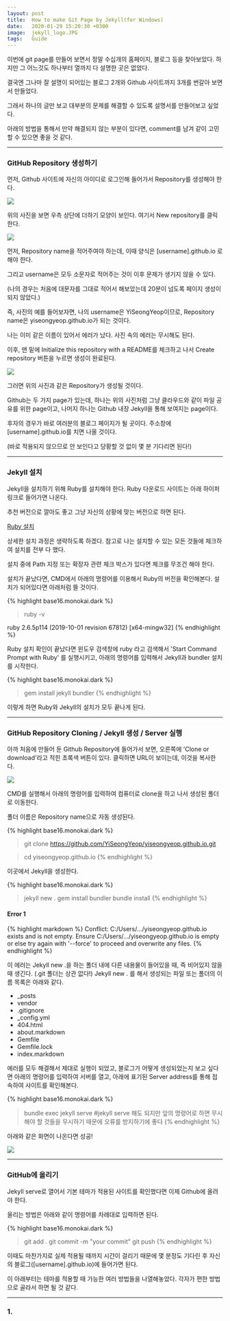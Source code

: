 ```yaml
---
layout: post
title:  How to make Git Page by Jekyll(for Windows)
date:   2020-01-29 15:20:30 +0300
image:  jekyll_logo.JPG
tags:   Guide
---
```

이번에 git page를 만들어 보면서 정말 수십개의 홈페이지, 블로그 등을 찾아보았다. 
하지만 그 어느것도 하나부터 열까지 다 설명한 곳은 없었다. 

결국엔 그나마 잘 설명이 되어있는 블로그 2개와 Github 사이트까지 3개를 번갈아 보면서 만들었다. 

그래서 하나의 글만 보고 대부분의 문제를 해결할 수 있도록 설명서를 만들어보고 싶었다. 

아래의 방법을 통해서 만약 해결되지 않는 부분이 있다면, comment를 남겨 같이 고민할 수 있으면 좋을 것 같다.

***

### GitHub Repository 생성하기

먼저, Github 사이트에 자신의 아이디로 로그인해 들어가서 Repository를 생성해야 한다. 

![]({{site.baseurl}}/img/gb1.JPG)

위의 사진을 보면 우측 상단에 더하기 모양이 보인다. 여기서 New repository를 클릭한다.

![]({{site.baseurl}}/img/gb2.JPG)

먼저, Repository name을 적어주여야 하는데, 이때 양식은 [username].github.io 로 해야 한다.

그리고 username은 모두 소문자로 적어주는 것이 이후 문제가 생기지 않을 수 있다. 

(나의 경우는 처음에 대문자를 그대로 적어서 해보았는데 20분이 넘도록 페이지 생성이 되지 않았다.) 

즉, 사진의 예를 들어보자면, 나의 username은 YiSeongYeop이므로, Repository name은 yiseongyeop.github.io가 되는 것이다. 

나는 이미 같은 이름이 있어서 에러가 났다. 사진 속의 에러는 무시해도 된다.

이후, 맨 밑에 Initialize this repository with a README를 체크하고 나서 Create repository 버튼을 누르면 생성이 완료된다.

![]({{site.baseurl}}/img/gb3.JPG)

그러면 위의 사진과 같은 Repository가 생성될 것이다. 

Github는 두 가지 page가 있는데, 하나는 위의 사진처럼 그냥 클라우드와 같이 파일 공유를 위한 page이고, 나머지 하나는 Github 내장 Jekyll을 통해 보여지는 page이다.

후자의 경우가 바로 여러분의 블로그 페이지가 될 곳이다. 주소창에 [username].github.io를 치면 나올 것이다.

(바로 적용되지 않으므로 안 보인다고 당황할 것 없이 몇 분 기다리면 된다!)

***

### Jekyll 설치

Jekyll을 설치하기 위해 Ruby를 설치해야 한다. 
Ruby 다운로드 사이트는 아래 하이퍼링크로 들어가면 나온다. 

추천 버전으로 깔아도 좋고 그냥 자신의 상황에 맞는 버전으로 하면 된다.

<a href="https://rubyinstaller.org/downloads/" target="_blank">Ruby 설치</a>

상세한 설치 과정은 생략하도록 하겠다. 참고로 나는 설치할 수 있는 모든 것들에 체크하여 설치를 전부 다 했다.

설치 중에 Path 지정 또는 확장자 관련 체크 박스가 있다면 체크를 무조건 해야 한다.

설치가 끝났다면, CMD에서 아래의 명령어를 이용해서 Ruby의 버전을 확인해본다. 설치가 되어있다면 아래처럼 뜰 것이다.

{% highlight base16.monokai.dark %}
>ruby -v

ruby 2.6.5p114 (2019-10-01 revision 67812) [x64-mingw32]
{% endhighlight %}

Ruby 설치 확인이 끝났다면 윈도우 검색창에 ruby 라고 검색해서 'Start Command Prompt with Ruby' 를 실행시키고, 아래의 명령어를 입력해서 Jekyll과 bundler 설치를 시작한다.

{% highlight base16.monokai.dark %}
>gem install jekyll bundler
{% endhighlight %}

이렇게 하면 Ruby와 Jekyll의 설치가 모두 끝나게 된다.

***

### GitHub Repository Cloning / Jekyll 생성 / Server 실행

아까 처음에 만들어 둔 Github Repository에 들어가서 보면, 오른쪽에 'Clone or download'라고 적힌 초록색 버튼이 있다. 클릭하면 URL이 보이는데, 이것을 복사한다.

![]({{site.baseurl}}/img/gb4.JPG)

CMD를 실행해서 아래의 명령어를 입력하여 컴퓨터로 clone을 하고 나서 생성된 폴더로 이동한다.

폴더 이름은 Repository name으로 자동 생성된다.

{% highlight base16.monokai.dark %}
>git clone https://github.com/YiSeongYeop/yiseongyeop.github.io.git

>cd yiseongyeop.github.io
{% endhighlight %}

이곳에서 Jekyll을 생성한다.

{% highlight base16.monokai.dark %}
>jekyll new .
>gem install bundler
>bundle install
{% endhighlight %}

#### Error 1

{% highlight markdown %}
Conflict: C:/Users/.../yiseongyeop.github.io exists and is not empty.
Ensure C:/Users/.../yiseongyeop.github.io is empty or else try again with '--force' to proceed and overwrite any files.
{% endhighlight %}

이 에러는 Jekyll new .을 하는 폴더 내에 다른 내용물이 들어있을 때, 즉 비어있지 않을 때 생긴다. (.git 폴더는 상관 없다!)
Jekyll new . 를 해서 생성되는 파일 또는 폴더의 이름 목록은 아래와 같다.

* _posts
* vendor
* .gitignore
* _config.yml
* 404.html
* about.markdown
* Gemfile
* Gemfile.lock
* index.markdown

에러를 모두 해결해서 제대로 실행이 되었고, 블로그가 어떻게 생성되었는지 보고 싶다면 아래의 명령어를 입력하여 서버를 열고, 아래에 표기된 Server address를 통해 접속하여 사이트를 확인해본다.

{% highlight base16.monokai.dark %}
>bundle exec jekyll serve  #jekyll serve 해도 되지만 앞의 명령어로 하면 무시해야 할 것들을 무시하기 때문에 오류를 방지하기에 좋다
{% endhighlight %}

아래와 같은 화면이 나온다면 성공!

![]({{site.baseurl}}/img/jekyll_default_theme.jpg)

***

### GitHub에 올리기

Jekyll serve로 열어서 기본 테마가 적용된 사이트를 확인했다면 이제 Github에 올려야 한다.

올리는 방법은 아래와 같이 명령어를 차례대로 입력하면 된다.

{% highlight base16.monokai.dark %}
>git add .
>git commit -m "your commit"
>git push
{% endhighlight %}

이때도 마찬가지로 실제 적용될 때까지 시간이 걸리기 때문에 몇 분정도 기다린 후 자신의 블로그([username].github.io)에 들어가면 된다.

이 아래부터는 테마를 적용할 때 가능한 여러 방법들을 나열해놓았다. 각자가 편한 방법으로 골라서 하면 될 것 같다.

***

### 1. 